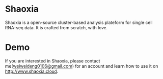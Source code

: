 # Shaoxia
Shaoxia is a open-source cluster-based analysis plateform for single cell RNA-seq data.  It is crafted from scratch, with love.

# Demo
If you are interested in Shaoxia, please contact me(weiweideng0106@gmail.com) for an account and learn how to use it on http://www.shaoxia.cloud. 
